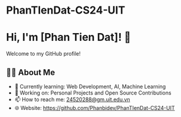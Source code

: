 # PhanTIenDat-CS24-UIT
# Hi, I'm [Phan Tien Dat]! 👋

Welcome to my GitHub profile!

## 👨‍💻 About Me
- 🌱 Currently learning: Web Development, AI, Machine Learning  
- 🔭 Working on: Personal Projects and Open Source Contributions  
- 📫 How to reach me: 24520288@gm.uit.edu.vn 
- 🌐 Website: https://github.com/Phanbidev/PhanTIenDat-CS24-UIT
